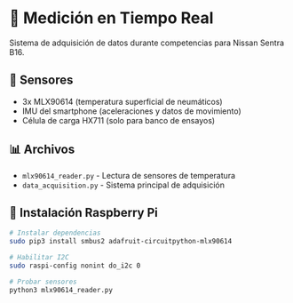 # 📡 Medición en Tiempo Real

Sistema de adquisición de datos durante competencias para Nissan Sentra B16.

## 🔌 Sensores
- 3x MLX90614 (temperatura superficial de neumáticos)
- IMU del smartphone (aceleraciones y datos de movimiento)
- Célula de carga HX711 (solo para banco de ensayos)

## 📊 Archivos
- `mlx90614_reader.py` - Lectura de sensores de temperatura
- `data_acquisition.py` - Sistema principal de adquisición

## 🚀 Instalación Raspberry Pi
```bash
# Instalar dependencias
sudo pip3 install smbus2 adafruit-circuitpython-mlx90614

# Habilitar I2C
sudo raspi-config nonint do_i2c 0

# Probar sensores
python3 mlx90614_reader.py
